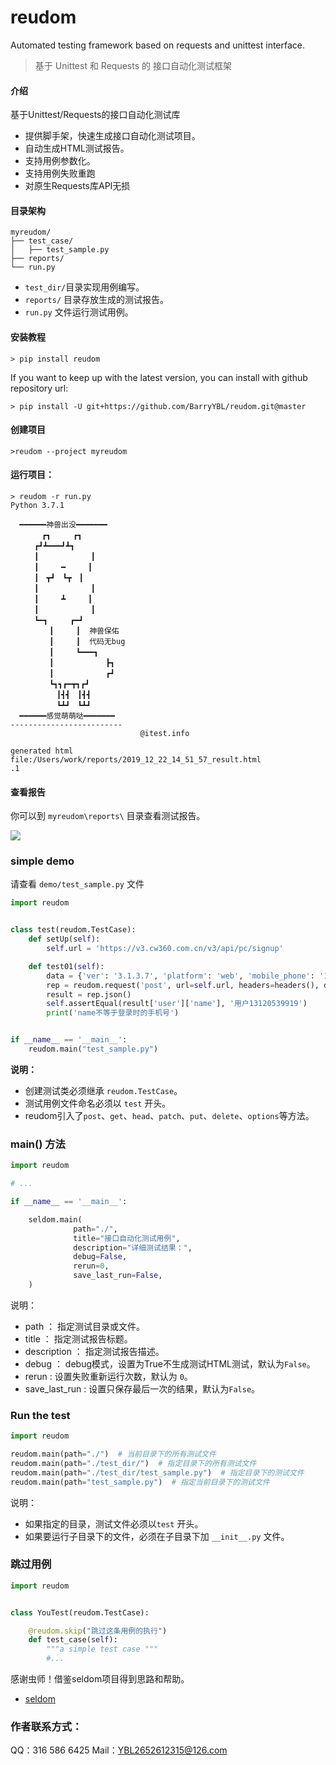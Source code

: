 # reudom

Automated testing framework based on requests and unittest interface.

> 基于 Unittest 和 Requests 的 接口自动化测试框架
#### 介绍
基于Unittest/Requests的接口自动化测试库
* 提供脚手架，快速生成接口自动化测试项目。
* 自动生成HTML测试报告。
* 支持用例参数化。
* 支持用例失败重跑
* 对原生Requests库API无损

#### 目录架构
```
myreudom/
├── test_case/
│   ├── test_sample.py
├── reports/
└── run.py
```

* `test_dir/`目录实现用例编写。
* `reports/` 目录存放生成的测试报告。
* `run.py` 文件运行测试用例。


#### 安装教程

```shell
> pip install reudom
```

If you want to keep up with the latest version, you can install with github repository url:

```shell
> pip install -U git+https://github.com/BarryYBL/reudom.git@master
```

#### 创建项目
```shell
>reudom --project myreudom
```
#### 运行项目：

```shell
> reudom -r run.py
Python 3.7.1

  ━━━━━━神兽出没━━━━━━━
  　　　┏┓　　　┏┓
  　　┏┛┻━━━┛┻┓
  　　┃　　　　　　　┃
  　　┃　　　━　　　┃
  　　┃　┳┛　┗┳　┃
  　　┃　　　　　　　┃
  　　┃　　　┻　　　┃
  　　┃　　　　　　　┃
  　　┗━┓　　　┏━┛
  　　　　┃　　　┃  神兽保佑
  　　　　┃　　　┃  代码无bug　　
  　　　　┃　　　┗━━━┓
  　　　　┃　　　　　　　┣┓
  　　　　┃　　　　　　　┏┛
  　　　　┗┓┓┏━┳┓┏┛
  　　　　　┃┫┫　┃┫┫
  　　　　　┗┻┛　┗┻┛
  ━━━━━━感觉萌萌哒━━━━━━━
-------------------------
                             @itest.info

generated html file:/Users/work/reports/2019_12_22_14_51_57_result.html
.1
```

#### 查看报告

你可以到 `myreudom\reports\` 目录查看测试报告。

![](./test_report.png)

### simple demo

请查看 `demo/test_sample.py` 文件

```python
import reudom


class test(reudom.TestCase):
    def setUp(self):
        self.url = 'https://v3.cw360.com.cn/v3/api/pc/signup'

    def test01(self):
        data = {'ver': '3.1.3.7', 'platform': 'web', 'mobile_phone': '13120539912', 'verify_code': 'longri', 'location': ''}
        rep = reudom.request('post', url=self.url, headers=headers(), data=data)
        result = rep.json()
        self.assertEqual(result['user']['name'], '用户13120539919')
        print('name不等于登录时的手机号')


if __name__ == '__main__':
    reudom.main("test_sample.py")

```

__说明：__

* 创建测试类必须继承 `reudom.TestCase`。
* 测试用例文件命名必须以 `test` 开头。
* reudom引入了`post`、`get`、`head`、`patch`、`put`、`delete`、`options`等方法。

### main() 方法

```python
import reudom

# ...

if __name__ == '__main__':

    seldom.main(
              path="./",
              title="接口自动化测试用例", 
              description="详细测试结果：", 
              debug=False,
              rerun=0,
              save_last_run=False,
    )
```

说明：

* path ： 指定测试目录或文件。
* title ： 指定测试报告标题。
* description ： 指定测试报告描述。
* debug ： debug模式，设置为True不生成测试HTML测试，默认为`False`。
* rerun : 设置失败重新运行次数，默认为 `0`。
* save_last_run : 设置只保存最后一次的结果，默认为`False`。


### Run the test

```python
import reudom

reudom.main(path="./")  # 当前目录下的所有测试文件
reudom.main(path="./test_dir/")  # 指定目录下的所有测试文件
reudom.main(path="./test_dir/test_sample.py")  # 指定目录下的测试文件
reudom.main(path="test_sample.py")  # 指定当前目录下的测试文件
```

说明：

* 如果指定的目录，测试文件必须以`test` 开头。
* 如果要运行子目录下的文件，必须在子目录下加 `__init__.py` 文件。


### 跳过用例

```python
import reudom


class YouTest(reudom.TestCase):

    @reudom.skip("跳过这条用例的执行")
    def test_case(self):
        """a simple test case """
        #...

```
感谢虫师！借鉴seldom项目得到思路和帮助。

* [seldom](https://github.com/SeldomQA/seldom)

### 作者联系方式：
QQ：316 586 6425
Mail：YBL2652612315@126.com
